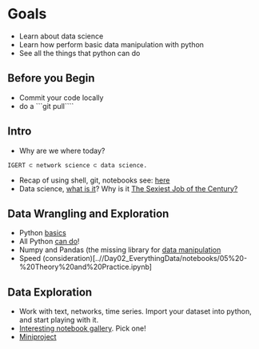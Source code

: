 # Goals

- Learn about data science
- Learn how perform basic data manipulation with python
- See all the things that python can do

## Before you Begin
  - Commit your code locally
  - do a ```git pull````

## Intro
 
  - Why are we where today?
```
IGERT ⊂ network science ⊂ data science.
```
  - Recap of using shell, git, notebooks see: [here](../setup.md)
  - Data science, [what is it](..//Day02_EverythingData/notebooks/01%20-%20Data%20Science.ipynb)? Why is it [The Sexiest Job of the Century?](https://hbr.org/2012/10/data-scientist-the-sexiest-job-of-the-21st-century/)

## Data Wrangling and Exploration

  - Python [basics](../Day02_EverythingData/notebooks/02%20-%20Introduction%20to%20Python.ipynb)
  - All Python [can do](..//Day02_EverythingData/notebooks/03%20-%20Libraries%20and%20Integration.ipynb)!
  - Numpy and Pandas (the missing library for [data manipulation](..//Day02_EverythingData/notebooks/04%20-%20Data%20Wrangling.ipynb)
  - Speed (consideration)[..//Day02_EverythingData/notebooks/05%20-%20Theory%20and%20Practice.ipynb]

## Data Exploration

  - Work with text, networks, time series. Import your dataset into python, and start playing with it.
  - [Interesting notebook gallery](https://github.com/ipython/ipython/wiki/A-gallery-of-interesting-IPython-Notebooks#introductory-tutorials). Pick one!
  - [Miniproject](..//Day02_EverythingData/notebooks/07%20-%20Miniproject.ipynb)
